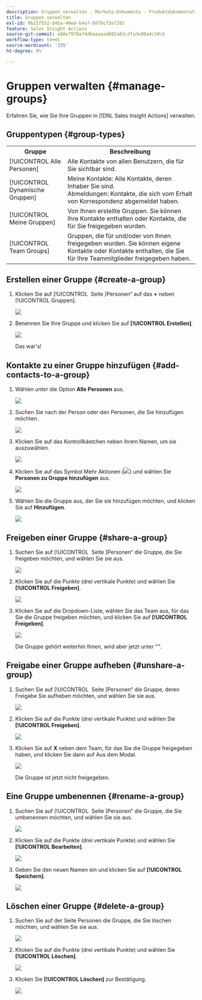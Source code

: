 ```yaml
---
description: Gruppen verwalten - Marketo-Dokumente - Produktdokumentation
title: Gruppen verwalten
exl-id: 9b21f552-d4ba-40ed-b4a7-0070cf3e7201
feature: Sales Insight Actions
source-git-commit: a88e7978a74d6aaaaad882a83cdfa3e80a4c50cb
workflow-type: tm+mt
source-wordcount: '335'
ht-degree: 0%

---
```


# Gruppen verwalten {#manage-groups}

Erfahren Sie, wie Sie Ihre Gruppen in [!DNL Sales Insight Actions] verwalten.

## Gruppentypen {#group-types}

<table>
 <colgroup>
  <col>
  <col>
 </colgroup>
 <tbody>
  <tr>
   <th>Gruppe</th>
   <th>Beschreibung</th>
  </tr>
  <tr>
   <td>[!UICONTROL Alle Personen]</td>
   <td>Alle Kontakte von allen Benutzern, die für Sie sichtbar sind.</td>
  </tr>
  <tr>
   <td>[!UICONTROL Dynamische Gruppen]</td>
   <td>Meine Kontakte: Alle Kontakte, deren Inhaber Sie sind.<br>Abmeldungen: Kontakte, die sich vom Erhalt von Korrespondenz abgemeldet haben.</td>
  </tr>
  <tr>
   <td>[!UICONTROL Meine Gruppen]</td>
   <td>Von Ihnen erstellte Gruppen. Sie können Ihre Kontakte enthalten oder Kontakte, die für Sie freigegeben wurden.</td>
  </tr>
  <tr>
   <td>[!UICONTROL Team Groups]</td>
   <td>Gruppen, die für und/oder von Ihnen freigegeben wurden. Sie können eigene Kontakte oder Kontakte enthalten, die Sie für Ihre Teammitglieder freigegeben haben.</td>
  </tr>
 </tbody>
</table>

## Erstellen einer Gruppe {#create-a-group}

1. Klicken Sie auf [!UICONTROL &#x200B; Seite &#x200B;]Personen“ auf das **+** neben [!UICONTROL Gruppen].

   ![](assets/manage-groups-1.png)

1. Benennen Sie Ihre Gruppe und klicken Sie auf **[!UICONTROL Erstellen]**.

   ![](assets/manage-groups-2.png)

   Das war&#39;s!

## Kontakte zu einer Gruppe hinzufügen {#add-contacts-to-a-group}

1. Wählen _unter_ die Option **Alle Personen** aus.

   ![](assets/manage-groups-3.png)

1. Suchen Sie nach der Person oder den Personen, die Sie hinzufügen möchten.

   ![](assets/manage-groups-4.png)

1. Klicken Sie auf das Kontrollkästchen neben ihrem Namen, um sie auszuwählen.

   ![](assets/manage-groups-5.png)

1. Klicken Sie auf das Symbol Mehr Aktionen (![](assets/icon-more-actions.png)) und wählen Sie **Personen zu Gruppe hinzufügen** aus.

   ![](assets/manage-groups-6.png)

1. Wählen Sie die Gruppe aus, der Sie sie hinzufügen möchten, und klicken Sie auf **Hinzufügen**.

   ![](assets/manage-groups-7.png)

## Freigeben einer Gruppe {#share-a-group}

1. Suchen Sie auf [!UICONTROL &#x200B; Seite &#x200B;]Personen“ die Gruppe, die Sie freigeben möchten, und wählen Sie sie aus.

   ![](assets/manage-groups-8.png)

1. Klicken Sie auf die Punkte (drei vertikale Punkte) und wählen Sie **[!UICONTROL Freigeben]**.

   ![](assets/manage-groups-9.png)

1. Klicken Sie auf die Dropdown-Liste, wählen Sie das Team aus, für das Sie die Gruppe freigeben möchten, und klicken Sie auf **[!UICONTROL Freigeben]**.

   ![](assets/manage-groups-10.png)

   Die Gruppe gehört weiterhin Ihnen, wird aber jetzt unter &quot;_&quot;_.

## Freigabe einer Gruppe aufheben {#unshare-a-group}

1. Suchen Sie auf [!UICONTROL &#x200B; Seite &#x200B;]Personen“ die Gruppe, deren Freigabe Sie aufheben möchten, und wählen Sie sie aus.

   ![](assets/manage-groups-11.png)

1. Klicken Sie auf die Punkte (drei vertikale Punkte) und wählen Sie **[!UICONTROL Freigeben]**.

   ![](assets/manage-groups-12.png)

1. Klicken Sie auf **X** neben dem Team, für das Sie die Gruppe freigegeben haben, und klicken Sie dann auf Aus dem Modal.

   ![](assets/manage-groups-13.png)

   Die Gruppe ist jetzt nicht freigegeben.

## Eine Gruppe umbenennen {#rename-a-group}

1. Suchen Sie auf [!UICONTROL &#x200B; Seite &#x200B;]Personen“ die Gruppe, die Sie umbenennen möchten, und wählen Sie sie aus.

   ![](assets/manage-groups-14.png)

1. Klicken Sie auf die Punkte (drei vertikale Punkte) und wählen Sie **[!UICONTROL Bearbeiten]**.

   ![](assets/manage-groups-15.png)

1. Geben Sie den neuen Namen ein und klicken Sie auf **[!UICONTROL Speichern]**.

   ![](assets/manage-groups-16.png)

## Löschen einer Gruppe {#delete-a-group}

1. Suchen Sie auf der Seite Personen die Gruppe, die Sie löschen möchten, und wählen Sie sie aus.

   ![](assets/manage-groups-17.png)

1. Klicken Sie auf die Punkte (drei vertikale Punkte) und wählen Sie **[!UICONTROL Löschen]**.

   ![](assets/manage-groups-18.png)

1. Klicken Sie **[!UICONTROL Löschen]** zur Bestätigung.

   ![](assets/manage-groups-19.png)
